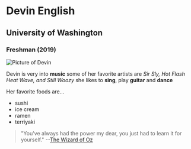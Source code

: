 # Devin English
## University of Washington
### Freshman (2019)

![Picture of Devin](Devin.jpeg)

Devin is very into **music** some of her favorite artists are _Sir Sly, Hot Flash Heat Wave, and Still Woozy_
she likes to **sing**, play **guitar** and **dance**

Her favorite foods are...
- sushi
- ice cream
- ramen
- terriyaki

>"You've always had the power my dear, you just had to learn it for yourself."
--[The Wizard of Oz](https://en.wikipedia.org/wiki/The_Wonderful_Wizard_of_Oz)
